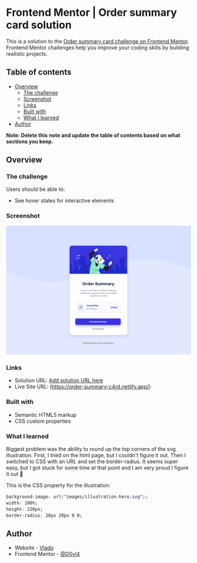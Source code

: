 # Frontend Mentor | Order summary card solution

This is a solution to the [Order summary card challenge on Frontend Mentor](https://www.frontendmentor.io/challenges/order-summary-component-QlPmajDUj). Frontend Mentor challenges help you improve your coding skills by building realistic projects.

## Table of contents

- [Overview](#overview)
  - [The challenge](#the-challenge)
  - [Screenshot](#screenshot)
  - [Links](#links)
  - [Built with](#built-with)
  - [What I learned](#what-i-learned)
- [Author](#author)

**Note: Delete this note and update the table of contents based on what sections you keep.**

## Overview

### The challenge

Users should be able to:

- See hover states for interactive elements

### Screenshot

![Preview](design/Desktop-screenshot.png)

### Links

- Solution URL: [Add solution URL here](https://your-solution-url.com)
- Live Site URL: (https://order-summary-c4rd.netlify.app/)

### Built with

- Semantic HTML5 markup
- CSS custom properties

### What I learned

Biggest problem was the ability to round up the top corners of the svg illustration. First, I tried on the html page, but I couldn't figure it out. Then I switched to CSS with an URL and set the border-radius. It seems super easy, but I got stuck for some time at that point and I am very proud I figure it out 🙂

This is the CSS property for the illustration:

```css
background-image: url("images/illustration-hero.svg");
width: 100%;
height: 220px;
border-radius: 20px 20px 0 0;
```

## Author

- Website - [Vlado](https://dovla.me)
- Frontend Mentor - [@D0vl4](https://www.frontendmentor.io/profile/D0vl4)
